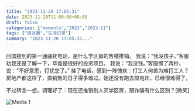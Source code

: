 ```yaml
---
title: "2023-11-20 17:05:31"
date: 2023-11-20T11:00:00+08:00
draft: false
categories: ["moments","2023","2023-11"]
tags: ["朋友圈","生活记录"]
summary: "2023-11-20 17:05:31..."
---
```


回国接到的第一通骚扰电话，是什么学区房的售楼推销。
​我说：“我没孩子。”
​客服劝我还是了解一下，毕竟是很好的投资项目。
​我说：“我没钱。”
​客服愣了两秒，说：“不好意思，打扰您了。”
​
​挂了电话，感到一阵愧疚：打工人何苦为难打工人？房地产都这样了，搞销售的日子得多难过。她还没有跑去搞电诈，已经很难得了。

​不过转念一想，调理好了：现在还推销别人买学区房，跟诈骗有什么区别？[微笑]

![Media 1](/Moments/photos/2023-11-20/202311201705310.jpg)

